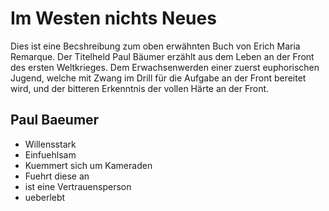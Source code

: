 # Im Westen nichts Neues

Dies ist eine Becshreibung zum oben erwähnten Buch von Erich Maria Remarque. Der Titelheld Paul Bäumer erzählt aus dem Leben an der Front des ersten Weltkrieges. Dem Erwachsenwerden einer zuerst euphorischen Jugend, welche mit Zwang im Drill für die Aufgabe an der Front bereitet wird, und der bitteren Erkenntnis der vollen Härte an der Front.

## Paul Baeumer
* Willensstark
* Einfuehlsam
* Kuemmert sich um Kameraden
* Fuehrt diese an
* ist eine Vertrauensperson
* ueberlebt

